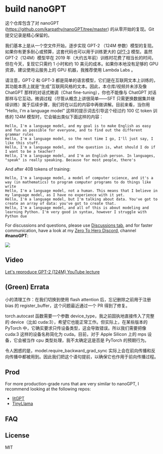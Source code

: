 # build nanoGPT

这个仓库包含了对 nanoGPT (https://github.com/karpathy/nanoGPT/tree/master) 的从零开始的复现。Git 提交记录是精心保留的。

我们基本上是从一个空文件开始，逐步实现 GPT-2 （124M 参数）模型的复现。如果你有更多耐心或预算，这套代码也可以用于训练更大的 [GPT-3](https://arxiv.org/pdf/2005.14165) 模型。虽然 GPT-2（124M）模型早在 2019 年（大约五年前）训练时花费了相当长的时间，但在今天，复现它只需约 1 小时和约 10 美元的成本。如果你本地没有足够的 GPU 资源，建议使用云服务上的 GPU 机器，我推荐使用 Lambda Labs 。

请注意，GPT-2 和 GPT-3 都是简单的语言模型，它们是在互联网文本上训练的，其功能本质上就是“生成”互联网风格的文本。因此，本仓库/视频并未涉及像 ChatGPT 那样的对话式微调（Chat fine-tuning），你也不能像与 ChatGPT 对话那样与它互动。微调过程（尽管从概念上讲很简单——SFT 只需更换数据集并继续训练）属于后续步骤，我们将在以后的内容中再做讲解。目前来看，当你用 "Hello, I'm a language model" 这样的提示词去引导这个经过约 100 亿 token 训练的 124M 模型时，它会输出类似下面这样的内容：

```
Hello, I'm a language model, and my goal is to make English as easy and fun as possible for everyone, and to find out the different grammar rules
Hello, I'm a language model, so the next time I go, I'll just say, I like this stuff.
Hello, I'm a language model, and the question is, what should I do if I want to be a teacher?
Hello, I'm a language model, and I'm an English person. In languages, "speak" is really speaking. Because for most people, there's
```

And after 40B tokens of training:

```
Hello, I'm a language model, a model of computer science, and it's a way (in mathematics) to program computer programs to do things like write
Hello, I'm a language model, not a human. This means that I believe in my language model, as I have no experience with it yet.
Hello, I'm a language model, but I'm talking about data. You've got to create an array of data: you've got to create that.
Hello, I'm a language model, and all of this is about modeling and learning Python. I'm very good in syntax, however I struggle with Python due
```

For discussions and questions, please use [Discussions tab](https://github.com/karpathy/build-nanogpt/discussions), and for faster communication, have a look at my [Zero To Hero Discord](https://discord.gg/3zy8kqD9Cp), channel **#nanoGPT**:

[![](https://dcbadge.vercel.app/api/server/3zy8kqD9Cp?compact=true&style=flat)](https://discord.gg/3zy8kqD9Cp)

## Video

[Let's reproduce GPT-2 (124M) YouTube lecture](https://youtu.be/l8pRSuU81PU)

## (Green) Errata

小的清理工作：在我们切换到使用 flash attention 后，忘记删除之前用于注册 bias 的 register_buffer，这个问题最近通过一个 PR 得到了修复。

torch.autocast 函数需要一个参数 device_type，我之前固执地直接传入了完整的 device（比如 cuda:3），希望它也能正常工作。但实际上，在某些版本的 PyTorch 中，它确实要求只传设备类型，这会导致错误。所以我们需要把像 cuda:3 这样的设备名称简化为 cuda。目前，对于 Apple Silicon 上的 mps 设备，它会被当作 cpu 类型处理，我不太确定这是否是 PyTorch 的预期行为。

令人困惑的是，model.require_backward_grad_sync 实际上会在前向传播和反向传播中都被用到。因此我们把这个语句提前，以确保它也作用于前向传播过程。

## Prod

For more production-grade runs that are very similar to nanoGPT, I recommend looking at the following repos:

- [litGPT](https://github.com/Lightning-AI/litgpt)
- [TinyLlama](https://github.com/jzhang38/TinyLlama)

## FAQ

## License

MIT
